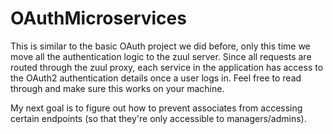 # OAuthMicroservices
This is similar to the basic OAuth project we did before, only this time we move all the authentication logic to the zuul server. Since all requests are routed through the zuul proxy, each service in the application has access to the OAuth2 authentication details once a user logs in. Feel free to read through and make sure this works on your machine. 

My next goal is to figure out how to prevent associates from accessing certain endpoints (so that they're only accessible to managers/admins).
